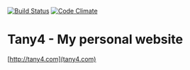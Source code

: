 [![Build Status](https://travis-ci.org/altany/tany4.svg?branch=master)](https://travis-ci.org/altany/tany4)
[![Code Climate](https://codeclimate.com/github/altany/tany4/badges/gpa.svg)](https://codeclimate.com/github/altany/tany4)

# Tany4 - My personal website
[http://tany4.com](tany4.com)
